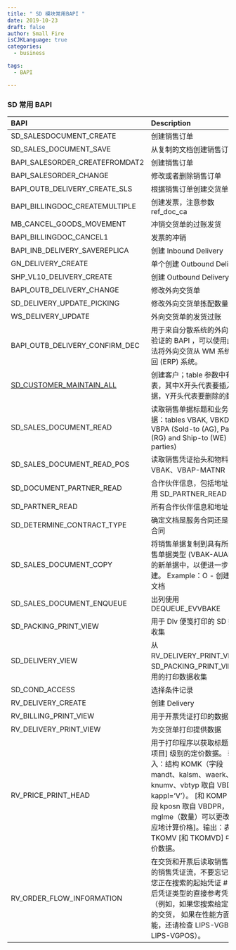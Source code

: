```yaml
---
title: " SD 模块常用BAPI "
date: 2019-10-23
draft: false
author: Small Fire
isCJKLanguage: true
categories: 
  - business

tags: 
  - BAPI

---
```


### SD 常用 BAPI

| BAPI                                                         | Description                                                  |
| :----------------------------------------------------------- | :----------------------------------------------------------- |
| SD_SALESDOCUMENT_CREATE                                      | 创建销售订单                                                 |
| SD_SALES_DOCUMENT_SAVE                                       | 从复制的文档创建销售订单                                     |
| BAPI_SALESORDER_CREATEFROMDAT2                               | 创建销售订单                                                 |
| BAPI_SALESORDER_CHANGE                                       | 修改或者删除销售订单                                         |
| BAPI_OUTB_DELIVERY_CREATE_SLS                                | 根据销售订单创建交货单                                       |
| BAPI_BILLINGDOC_CREATEMULTIPLE                               | 创建发票，注意参数 ref_doc_ca                                |
| MB_CANCEL_GOODS_MOVEMENT                                     | 冲销交货单的过账发货                                         |
| BAPI_BILLINGDOC_CANCEL1                                      | 发票的冲销                                                   |
| BAPI_INB_DELIVERY_SAVEREPLICA                                | 创建 Inbound Delivery                                        |
| GN_DELIVERY_CREATE                                           | 单个创建 Outbound Delivery                                   |
| SHP_VL10_DELIVERY_CREATE                                     | 创建 Outbound Delivery                                       |
| BAPI_OUTB_DELIVERY_CHANGE                                    | 修改外向交货单                                               |
| SD_DELIVERY_UPDATE_PICKING                                   | 修改外向交货单拣配数量                                       |
| WS_DELIVERY_UPDATE                                           | 外向交货单的发货过账                                         |
| BAPI_OUTB_DELIVERY_CONFIRM_DEC                               | 用于来自分散系统的外向交货验证的 BAPI ，可以使用此方法将外向交货从 WM 系统报告回 (ERP) 系统。 |
| [SD_CUSTOMER_MAINTAIN_ALL](https://coldinfire.github.io/2019/SD_BAPI_CustomerCreate/) | 创建客户；table 参数中有很多表，其中X开头代表要插入的数据，Y开头代表要删除的数据。 |
| SD_SALES_DOCUMENT_READ                                       | 读取销售单据标题和业务数据：tables VBAK, VBKD and VBPA (Sold-to (AG), Payer (RG) and Ship-to (WE) parties) |
| SD_SALES_DOCUMENT_READ_POS                                   | 读取销售凭证抬头和物料：表 VBAK、VBAP-MATNR                  |
| SD_DOCUMENT_PARTNER_READ                                     | 合作伙伴信息，包括地址。 调用 SD_PARTNER_READ                |
| SD_PARTNER_READ                                              | 所有合作伙伴信息和地址                                       |
| SD_DETERMINE_CONTRACT_TYPE                                   | 确定文档是服务合同还是数量合同                               |
| SD_SALES_DOCUMENT_COPY                                       | 将销售单据复制到具有所需销售单据类型 (VBAK-AUART) 的新单据中，以便进一步创建。 Example：O - 创建后续文档 |
| SD_SALES_DOCUMENT_ENQUEUE                                    | 出列使用 DEQUEUE_EVVBAKE                                     |
| SD_PACKING_PRINT_VIEW                                        | 用于 Dlv 便笺打印的 SD 数据收集                              |
| SD_DELIVERY_VIEW                                             | 从 RV_DELIVERY_PRINT_VIEW、SD_PACKING_PRINT_VIEW 调用的打印数据收集 |
| SD_COND_ACCESS                                               | 选择条件记录                                                 |
| RV_DELIVERY_CREATE                                           | 创建 Delivery                                                |
| RV_BILLING_PRINT_VIEW                                        | 用于开票凭证打印的数据提供                                   |
| RV_DELIVERY_PRINT_VIEW                                       | 为交货单打印提供数据                                         |
| RV_PRICE_PRINT_HEAD                                          | 用于打印程序以获取标题 [和行项目] 级别的定价数据。 输入：结构 KOMK（字段 mandt、kalsm、waerk、knumv、vbtyp 取自 VBDKR，kappl=‘V’）。 [和 KOMP（字段 kposn 取自 VBDPR，字段 mglme（数量）可以更改以相应地计算价格]。输出：表 TKOMV [和 TKOMVD] 中的定价数据。 |
| RV_ORDER_FLOW_INFORMATION                                    | 在交货和开票后读取销售凭证的销售凭证流，不要忘记检查您正在搜索的起始凭证 # 和前/后凭证类型的直接参考凭证（例如，如果您搜索给定 SO 的交货， 如果在性能方面可能，还请检查 LIPS-VGBEL 和 LIPS-VGPOS）。 |

